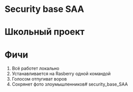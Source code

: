 # Security base SAA

# Школьный проект

# Фичи
1. Всё работет локально
2. Устанавливается на Rasberry одной командой
3. Голосом отпугиват воров
4. Сохрянет фото злоумышленников# security_base_SAA

